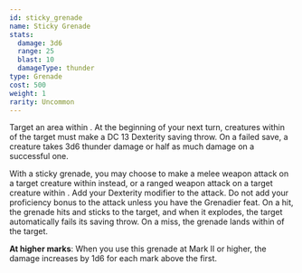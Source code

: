 ```yaml
---
id: sticky_grenade
name: Sticky Grenade
stats:
  damage: 3d6
  range: 25
  blast: 10
  damageType: thunder
type: Grenade
cost: 500
weight: 1
rarity: Uncommon
---
```

Target an area within <me-distance length="25" />. At the beginning of your next turn, creatures within 
<me-distance length="10" /> of the target must make a DC 13 Dexterity saving throw. On a failed save, a creature takes 
3d6 thunder damage or half as much damage on a successful one.

With a sticky grenade, you may choose to make a melee weapon attack on a target creature within
<me-distance length="5" /> instead, or a ranged weapon attack on a target creature within <me-distance length="25" />. 
Add your Dexterity modifier to the attack. Do not add your proficiency bonus to the attack unless you have the 
Grenadier feat. On a hit, the grenade hits and sticks to the target, and when it explodes, the target automatically 
fails its saving throw. On a miss, the grenade lands within <me-distance length="5" /> of the target.

__At higher marks__: When you use this grenade at Mark II or higher, the damage increases by 1d6 for each mark above the first.
